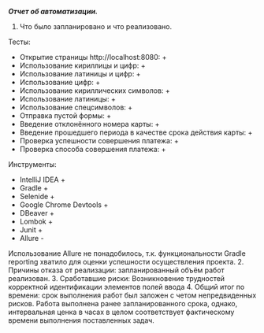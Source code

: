 **_Отчет об автоматизации._**
1. Что было запланировано и что реализовано.

Тесты:
- Открытие страницы http://localhost:8080: +
- Использование кириллицы и цифр: +
- Использование латиницы и цифр: +
- Использование цифр: +
- Использование кириллических символов: +
- Использование латиницы: +
- Использование спецсимволов: +
- Отправка пустой формы: +
- Введение отклонённого номера карты: +
- Введение прошедшего периода в качестве срока действия карты: +
- Проверка успешности совершения платежа: +
- Проверка способа совершения платежа: +

Инструменты:
- IntelliJ IDEA +
- Gradle +
- Selenide +
- Google Chrome Devtools +
- DBeaver +
- Lombok +
- Junit +
- Allure - 

Использование Allure не понадобилось, т.к. функциональности Gradle reporting хватило для оценки успешности осуществления проекта.
2. Причины отказа от реализации: запланированный объём работ реализован.
3. Сработавшие риски:
Возникновение трудностей корректной идентификации элементов полей ввода
4. Общий итог по времени: срок выполнения работ был заложен с четом непредвиденных рисков. Работа выполнена ранее запланированного срока, однако, интервальная ценка в часах в целом соответствует фактическому времени выполнения поставленных задач.